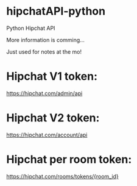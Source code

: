# hipchatAPI-python

Python Hipchat API

More information is comming...

Just used for notes at the mo! 

# Hipchat V1 token:
https://hipchat.com/admin/api

# Hipchat V2 token:
https://hipchat.com/account/api

# Hipchat per room token:
https://hipchat.com/rooms/tokens/{room_id}
